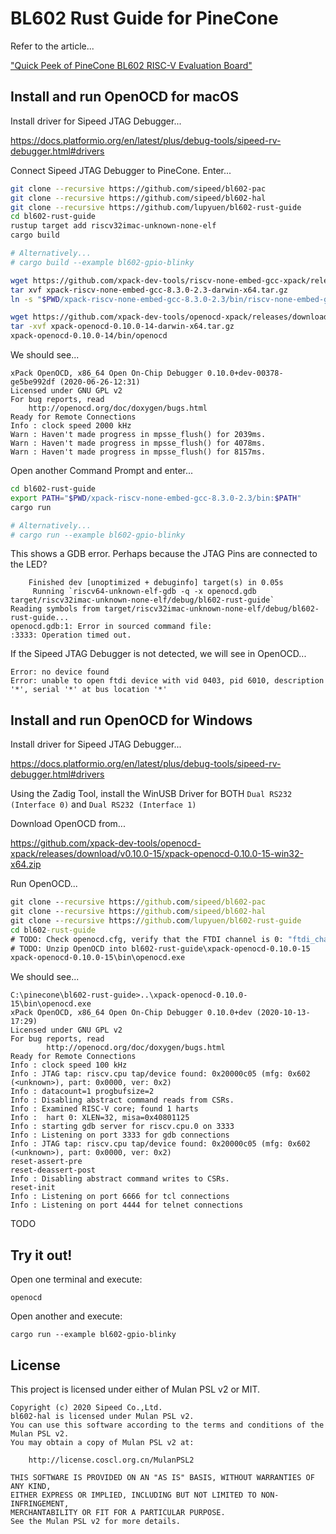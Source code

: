 ﻿# BL602 Rust Guide for PineCone

Refer to the article...

["Quick Peek of PineCone BL602 RISC-V Evaluation Board"](https://lupyuen.github.io/articles/pinecone)

## Install and run OpenOCD for macOS

Install driver for Sipeed JTAG Debugger...

https://docs.platformio.org/en/latest/plus/debug-tools/sipeed-rv-debugger.html#drivers

Connect Sipeed JTAG Debugger to PineCone. Enter...

```bash
git clone --recursive https://github.com/sipeed/bl602-pac
git clone --recursive https://github.com/sipeed/bl602-hal
git clone --recursive https://github.com/lupyuen/bl602-rust-guide
cd bl602-rust-guide
rustup target add riscv32imac-unknown-none-elf
cargo build

# Alternatively...
# cargo build --example bl602-gpio-blinky

wget https://github.com/xpack-dev-tools/riscv-none-embed-gcc-xpack/releases/download/v8.3.0-2.3/xpack-riscv-none-embed-gcc-8.3.0-2.3-darwin-x64.tar.gz
tar xvf xpack-riscv-none-embed-gcc-8.3.0-2.3-darwin-x64.tar.gz
ln -s "$PWD/xpack-riscv-none-embed-gcc-8.3.0-2.3/bin/riscv-none-embed-gdb" "$PWD/xpack-riscv-none-embed-gcc-8.3.0-2.3/bin/riscv64-unknown-elf-gdb"

wget https://github.com/xpack-dev-tools/openocd-xpack/releases/download/v0.10.0-14/xpack-openocd-0.10.0-14-darwin-x64.tar.gz
tar -xvf xpack-openocd-0.10.0-14-darwin-x64.tar.gz
xpack-openocd-0.10.0-14/bin/openocd
```

We should see...

```
xPack OpenOCD, x86_64 Open On-Chip Debugger 0.10.0+dev-00378-ge5be992df (2020-06-26-12:31)
Licensed under GNU GPL v2
For bug reports, read
	http://openocd.org/doc/doxygen/bugs.html
Ready for Remote Connections
Info : clock speed 2000 kHz
Warn : Haven't made progress in mpsse_flush() for 2039ms.
Warn : Haven't made progress in mpsse_flush() for 4078ms.
Warn : Haven't made progress in mpsse_flush() for 8157ms.
```

Open another Command Prompt and enter...

```bash
cd bl602-rust-guide
export PATH="$PWD/xpack-riscv-none-embed-gcc-8.3.0-2.3/bin:$PATH"
cargo run

# Alternatively...
# cargo run --example bl602-gpio-blinky
```

This shows a GDB error. Perhaps because the JTAG Pins are connected to the LED?

```
    Finished dev [unoptimized + debuginfo] target(s) in 0.05s
     Running `riscv64-unknown-elf-gdb -q -x openocd.gdb target/riscv32imac-unknown-none-elf/debug/bl602-rust-guide`
Reading symbols from target/riscv32imac-unknown-none-elf/debug/bl602-rust-guide...
openocd.gdb:1: Error in sourced command file:
:3333: Operation timed out.
```

If the Sipeed JTAG Debugger is not detected, we will see in OpenOCD...

```
Error: no device found
Error: unable to open ftdi device with vid 0403, pid 6010, description '*', serial '*' at bus location '*'
```

## Install and run OpenOCD for Windows

Install driver for Sipeed JTAG Debugger...

https://docs.platformio.org/en/latest/plus/debug-tools/sipeed-rv-debugger.html#drivers

Using the Zadig Tool, install the WinUSB Driver for BOTH `Dual RS232 (Interface 0)` and `Dual RS232 (Interface 1)`

Download OpenOCD from...

https://github.com/xpack-dev-tools/openocd-xpack/releases/download/v0.10.0-15/xpack-openocd-0.10.0-15-win32-x64.zip

Run OpenOCD...

```cmd
git clone --recursive https://github.com/sipeed/bl602-pac
git clone --recursive https://github.com/sipeed/bl602-hal
git clone --recursive https://github.com/lupyuen/bl602-rust-guide
cd bl602-rust-guide
# TODO: Check openocd.cfg, verify that the FTDI channel is 0: "ftdi_channel 0"
# TODO: Unzip OpenOCD into bl602-rust-guide\xpack-openocd-0.10.0-15
xpack-openocd-0.10.0-15\bin\openocd.exe
```

We should see...

```
C:\pinecone\bl602-rust-guide>..\xpack-openocd-0.10.0-15\bin\openocd.exe
xPack OpenOCD, x86_64 Open On-Chip Debugger 0.10.0+dev (2020-10-13-17:29)
Licensed under GNU GPL v2
For bug reports, read
        http://openocd.org/doc/doxygen/bugs.html
Ready for Remote Connections
Info : clock speed 100 kHz
Info : JTAG tap: riscv.cpu tap/device found: 0x20000c05 (mfg: 0x602 (<unknown>), part: 0x0000, ver: 0x2)
Info : datacount=1 progbufsize=2
Info : Disabling abstract command reads from CSRs.
Info : Examined RISC-V core; found 1 harts
Info :  hart 0: XLEN=32, misa=0x40801125
Info : starting gdb server for riscv.cpu.0 on 3333
Info : Listening on port 3333 for gdb connections
Info : JTAG tap: riscv.cpu tap/device found: 0x20000c05 (mfg: 0x602 (<unknown>), part: 0x0000, ver: 0x2)
reset-assert-pre
reset-deassert-post
Info : Disabling abstract command writes to CSRs.
reset-init
Info : Listening on port 6666 for tcl connections
Info : Listening on port 4444 for telnet connections
```

TODO

## Try it out!

Open one terminal and execute:

```
openocd
```

Open another and execute:

```
cargo run --example bl602-gpio-blinky
```
## License

This project is licensed under either of Mulan PSL v2 or MIT.

```
Copyright (c) 2020 Sipeed Co.,Ltd.
bl602-hal is licensed under Mulan PSL v2.
You can use this software according to the terms and conditions of the Mulan PSL v2.
You may obtain a copy of Mulan PSL v2 at:

    http://license.coscl.org.cn/MulanPSL2

THIS SOFTWARE IS PROVIDED ON AN "AS IS" BASIS, WITHOUT WARRANTIES OF ANY KIND,
EITHER EXPRESS OR IMPLIED, INCLUDING BUT NOT LIMITED TO NON-INFRINGEMENT,
MERCHANTABILITY OR FIT FOR A PARTICULAR PURPOSE.
See the Mulan PSL v2 for more details.
```
